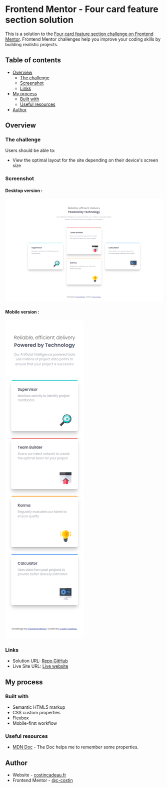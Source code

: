 # Frontend Mentor - Four card feature section solution

This is a solution to the [Four card feature section challenge on Frontend Mentor](https://www.frontendmentor.io/challenges/four-card-feature-section-weK1eFYK). Frontend Mentor challenges help you improve your coding skills by building realistic projects. 

## Table of contents

- [Overview](#overview)
  - [The challenge](#the-challenge)
  - [Screenshot](#screenshot)
  - [Links](#links)
- [My process](#my-process)
  - [Built with](#built-with)
  - [Useful resources](#useful-resources)
- [Author](#author)

## Overview

### The challenge

Users should be able to:

- View the optimal layout for the site depending on their device's screen size

### Screenshot

#### Desktop version :
![](./docs/screenshots/desktop.png)

#### Mobile version :
![](./docs/screenshots/mobile.png)

### Links

- Solution URL: [Repo GitHub](https://github.com/c-costin/four-card-feature-section)
- Live Site URL: [Live website](https://c-costin.github.io/four-card-feature-section/)

## My process

### Built with

- Semantic HTML5 markup
- CSS custom properties
- Flexbox
- Mobile-first workflow

### Useful resources

- [MDN Doc](https://developer.mozilla.org/en-US/) - The Doc helps me to remember some properties.

## Author

- Website - [costincadeau.fr](https://costincadeau.fr)
- Frontend Mentor - [@c-costin](https://www.frontendmentor.io/profile/c-costin)


